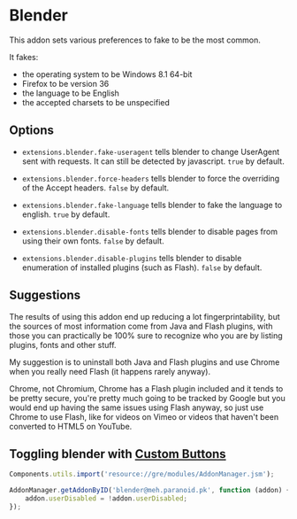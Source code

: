 Blender
========
This addon sets various preferences to fake to be the most common.

It fakes:

* the operating system to be Windows 8.1 64-bit
* Firefox to be version 36
* the language to be English
* the accepted charsets to be unspecified

Options
-------
* `extensions.blender.fake-useragent` tells blender to change UserAgent sent with requests. It can still be detected by javascript. `true` by default.

* `extensions.blender.force-headers` tells blender to force the overriding of
  the Accept headers. `false` by default.

* `extensions.blender.fake-language` tells blender to fake the language to
  english. `true` by default.

* `extensions.blender.disable-fonts` tells blender to disable pages from using
  their own fonts. `false` by default.

* `extensions.blender.disable-plugins` tells blender to disable enumeration of installed plugins (such as Flash). `false` by default.

Suggestions
-----------
The results of using this addon end up reducing a lot fingerprintability, but
the sources of most information come from Java and Flash plugins, with those
you can practically be 100% sure to recognize who you are by listing plugins,
fonts and other stuff.

My suggestion is to uninstall both Java and Flash plugins and use Chrome when
you really need Flash (it happens rarely anyway).

Chrome, not Chromium, Chrome has a Flash plugin included and it tends to be
pretty secure, you're pretty much going to be tracked by Google but you would
end up having the same issues using Flash anyway, so just use Chrome to use
Flash, like for videos on Vimeo or videos that haven't been converted to HTML5
on YouTube.

Toggling blender with [Custom Buttons](https://addons.mozilla.org/en-US/firefox/addon/custom-buttons/?src=search)
------------------------------------------------------------------------------------------------------------------------

```javascript
Components.utils.import('resource://gre/modules/AddonManager.jsm');

AddonManager.getAddonByID('blender@meh.paranoid.pk', function (addon) {
    addon.userDisabled = !addon.userDisabled;
});
```
